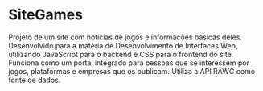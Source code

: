 # SiteGames
Projeto de um site com notícias de jogos e informações básicas deles. Desenvolvido para a
matéria de Desenvolvimento de Interfaces Web, utilizando JavaScript para o backend e CSS
para o frontend do site. Funciona como um portal integrado para pessoas que se interessem
por jogos, plataformas e empresas que os publicam. Utiliza a API RAWG como fonte de dados.
